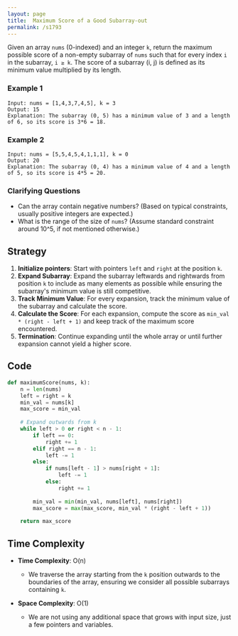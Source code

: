 ```yaml
---
layout: page
title:  Maximum Score of a Good Subarray-out
permalink: /s1793
---
```


Given an array `nums` (0-indexed) and an integer `k`, return the maximum possible score of a non-empty subarray of `nums` such that for every index `i` in the subarray, `i ≥ k`. The score of a subarray (i, j) is defined as its minimum value multiplied by its length.

### Example 1
```
Input: nums = [1,4,3,7,4,5], k = 3  
Output: 15  
Explanation: The subarray (0, 5) has a minimum value of 3 and a length of 6, so its score is 3*6 = 18.
```

### Example 2
```
Input: nums = [5,5,4,5,4,1,1,1], k = 0  
Output: 20  
Explanation: The subarray (0, 4) has a minimum value of 4 and a length of 5, so its score is 4*5 = 20.
```

### Clarifying Questions
- Can the array contain negative numbers? (Based on typical constraints, usually positive integers are expected.)
- What is the range of the size of `nums`? (Assume standard constraint around 10^5, if not mentioned otherwise.)

## Strategy

1. **Initialize pointers**: Start with pointers `left` and `right` at the position `k`.
2. **Expand Subarray**: Expand the subarray leftwards and rightwards from position `k` to include as many elements as possible while ensuring the subarray's minimum value is still competitive.
3. **Track Minimum Value**: For every expansion, track the minimum value of the subarray and calculate the score.
4. **Calculate the Score**: For each expansion, compute the score as `min_val * (right - left + 1)` and keep track of the maximum score encountered.
5. **Termination**: Continue expanding until the whole array or until further expansion cannot yield a higher score.

## Code
```python
def maximumScore(nums, k):
    n = len(nums)
    left = right = k
    min_val = nums[k]
    max_score = min_val
    
    # Expand outwards from k
    while left > 0 or right < n - 1:
        if left == 0:
            right += 1
        elif right == n - 1:
            left -= 1
        else:
            if nums[left - 1] > nums[right + 1]:
                left -= 1
            else:
                right += 1
        
        min_val = min(min_val, nums[left], nums[right])
        max_score = max(max_score, min_val * (right - left + 1))
    
    return max_score
```

## Time Complexity
- **Time Complexity**: O(n)
  - We traverse the array starting from the `k` position outwards to the boundaries of the array, ensuring we consider all possible subarrays containing `k`.
  
- **Space Complexity**: O(1)
  - We are not using any additional space that grows with input size, just a few pointers and variables.
